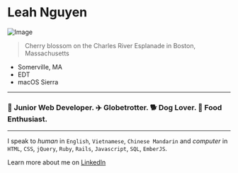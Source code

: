 # Leah Nguyen
![Image](https://lh3.googleusercontent.com/Ny00fr5trxNGADBaK9m6d_mUaR8MCWF6j54HwIe4i7rtizW7CsHU1YzCDIVnzupD3-zML6kje5H3ACsbp5hgklsgWCYs1prXTnrEUGapV8cDO4AnO93lSE0S7IbOWksbTG61DKfjFlJNXTbnKTWf5bAx6tM65ggBUtik5gvdsDq_HvpMXhcXq36UOasqmNVvOGHFwiXSW--wX99v5q4JMDeA65JjWTaI7dbkWvAfMHJvVMh5rhTr91N8P8sZzl1rOX8tGsc4sqyxhnJGuvO1B2ymqWZG5PilXsqt4IwZrTWYWfM_MSezc3SuoKobKM-HuC1tpTCb5qJqy_K2x8BU_KHewCbfNc93J_q-YlYz-RNIzvTsGUn-RwKqja3aLlHhEs4-Dce8GFErPTK5WRU7Cw3aray1fqgJZ-BkjVfn7vzp0S0a6tK-3Ej7Wt7wXjqqtMFxm4kYMQPhoLprwuFiin5B4jwB7vsMbUo8CqsFIqEOHwIScH6byGqa-mogwJ4Qhtq_aqQ2gi5M32Eab6rsn9er5Gf-w6zRfc3dM0O1vxuHg7z_aX_pyIj1Deg=s2070-w2070-h1552-no) 
> Cherry blossom on the Charles River Esplanade in Boston, Massachusetts 

* Somerville, MA
* EDT
* macOS Sierra

---

### 🌈 Junior Web Developer.  ✈️ Globetrotter.  🐕 Dog Lover.  🍜 Food Enthusiast. 

---
I speak to _human_  in `English`, `Vietnamese`, `Chinese Mandarin` and *computer* in `HTML`, `CSS`, `jQuery`, `Ruby`, `Rails`, `Javascript`, `SQL`, `EmberJS`.


Learn more about me on [LinkedIn](https://www.linkedin.com/in/leahphuongnguyen/)

